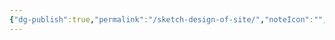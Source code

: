 ```yaml
---
{"dg-publish":true,"permalink":"/sketch-design-of-site/","noteIcon":"","created":"2025-08-28T23:54:14.388+02:00","updated":"2025-08-17T20:06:19.334+02:00"}
---
```


<style> .container {font-family: sans-serif; text-align: center;} .button-wrapper button {z-index: 1;height: 40px; width: 100px; margin: 10px;padding: 5px;} .excalidraw .App-menu_top .buttonList { display: flex;} .excalidraw-wrapper { height: 800px; margin: 50px; position: relative;} :root[dir="ltr"] .excalidraw .layer-ui__wrapper .zen-mode-transition.App-menu_bottom--transition-left {transform: none;} </style><script src="https://cdn.jsdelivr.net/npm/react@17/umd/react.production.min.js"></script><script src="https://cdn.jsdelivr.net/npm/react-dom@17/umd/react-dom.production.min.js"></script><script type="text/javascript" src="https://cdn.jsdelivr.net/npm/@excalidraw/excalidraw@0/dist/excalidraw.production.min.js"></script><div id="Add_to_Siteexcalidraw.md1"></div><script>(function(){const InitialData={"type":"excalidraw","version":2,"source":"https://github.com/zsviczian/obsidian-excalidraw-plugin/releases/tag/2.13.0","elements":[{"id":"0ctgCn6uBHdMpn1zZ0SiL","type":"rectangle","x":9,"y":-288.3828125,"width":593,"height":424,"angle":0,"strokeColor":"#1e1e1e","backgroundColor":"transparent","fillStyle":"solid","strokeWidth":2,"strokeStyle":"solid","roughness":1,"opacity":100,"groupIds":[],"frameId":null,"index":"a3","roundness":{"type":3},"seed":2033430080,"version":76,"versionNonce":199425600,"isDeleted":false,"boundElements":[],"updated":1755453547905,"link":null,"locked":false},{"id":"VwHixbe-GxuIBXfnN4xNe","type":"rectangle","x":9.000000000000014,"y":-268.3828125,"width":116.99999999999999,"height":405,"angle":0,"strokeColor":"#1e1e1e","backgroundColor":"transparent","fillStyle":"solid","strokeWidth":2,"strokeStyle":"solid","roughness":1,"opacity":100,"groupIds":[],"frameId":null,"index":"a4","roundness":{"type":3},"seed":761818688,"version":176,"versionNonce":1089248704,"isDeleted":false,"boundElements":[],"updated":1755453577906,"link":null,"locked":false},{"id":"T2s7OUx3ait4tmqV958qu","type":"rectangle","x":515,"y":-254.3828125,"width":76,"height":343,"angle":0,"strokeColor":"#1e1e1e","backgroundColor":"transparent","fillStyle":"solid","strokeWidth":2,"strokeStyle":"solid","roughness":1,"opacity":100,"groupIds":[],"frameId":null,"index":"a5","roundness":{"type":3},"seed":573736512,"version":105,"versionNonce":1004056000,"isDeleted":false,"boundElements":[],"updated":1755453560605,"link":null,"locked":false},{"id":"dSHuRj2hpkSnxw7u58sLt","type":"rectangle","x":25,"y":105.6171875,"width":17,"height":13,"angle":0,"strokeColor":"#1e1e1e","backgroundColor":"transparent","fillStyle":"solid","strokeWidth":2,"strokeStyle":"solid","roughness":1,"opacity":100,"groupIds":[],"frameId":null,"index":"a6","roundness":{"type":3},"seed":1831873984,"version":21,"versionNonce":665806272,"isDeleted":false,"boundElements":[],"updated":1755453584923,"link":null,"locked":false},{"id":"26mzuGqWewF1JrFajCcgp","type":"rectangle","x":51,"y":104.6171875,"width":19,"height":15,"angle":0,"strokeColor":"#1e1e1e","backgroundColor":"transparent","fillStyle":"solid","strokeWidth":2,"strokeStyle":"solid","roughness":1,"opacity":100,"groupIds":[],"frameId":null,"index":"a7","roundness":{"type":3},"seed":132183488,"version":25,"versionNonce":1366484544,"isDeleted":false,"boundElements":[],"updated":1755453590673,"link":null,"locked":false},{"id":"Gtt9szFz5NpJ8qycsA0GH","type":"rectangle","x":140,"y":-266.3828125,"width":268,"height":399,"angle":0,"strokeColor":"#1e1e1e","backgroundColor":"transparent","fillStyle":"solid","strokeWidth":2,"strokeStyle":"solid","roughness":1,"opacity":100,"groupIds":[],"frameId":null,"index":"a8","roundness":{"type":3},"seed":1847481920,"version":138,"versionNonce":1250111040,"isDeleted":false,"boundElements":[],"updated":1755453627041,"link":null,"locked":false},{"id":"BzDlcb8S","type":"text","x":-515,"y":-383.3828125,"width":213.29981994628906,"height":25,"angle":0,"strokeColor":"#1e1e1e","backgroundColor":"transparent","fillStyle":"solid","strokeWidth":2,"strokeStyle":"solid","roughness":1,"opacity":100,"groupIds":[],"frameId":null,"index":"a9","roundness":null,"seed":949183936,"version":45,"versionNonce":1717904960,"isDeleted":false,"boundElements":[],"updated":1755453671760,"link":null,"locked":false,"text":"Gameplay with friends","rawText":"Gameplay with friends","fontSize":20,"fontFamily":5,"textAlign":"left","verticalAlign":"top","containerId":null,"originalText":"Gameplay with friends","autoResize":true,"lineHeight":1.25},{"id":"yU1oUR0tb9SP7FLqp-vRQ","type":"rectangle","x":-287,"y":-403.3828125,"width":178,"height":62,"angle":0,"strokeColor":"#1e1e1e","backgroundColor":"transparent","fillStyle":"solid","strokeWidth":2,"strokeStyle":"solid","roughness":1,"opacity":100,"groupIds":[],"frameId":null,"index":"aA","roundness":{"type":3},"seed":1481862592,"version":71,"versionNonce":78222912,"isDeleted":false,"boundElements":[],"updated":1755453666342,"link":null,"locked":false},{"id":"PaHTsows","type":"text","x":-273,"y":-384.3828125,"width":126.31991577148438,"height":25,"angle":0,"strokeColor":"#1e1e1e","backgroundColor":"transparent","fillStyle":"solid","strokeWidth":2,"strokeStyle":"solid","roughness":1,"opacity":100,"groupIds":[],"frameId":null,"index":"aB","roundness":null,"seed":763344448,"version":26,"versionNonce":648598976,"isDeleted":false,"boundElements":[],"updated":1755453661681,"link":null,"locked":false,"text":"Youtube links","rawText":"Youtube links","fontSize":20,"fontFamily":5,"textAlign":"left","verticalAlign":"top","containerId":null,"originalText":"Youtube links","autoResize":true,"lineHeight":1.25},{"id":"B2T5wNQm","type":"text","x":-1038.7368421052633,"y":246.16104714912262,"width":275.039794921875,"height":50,"angle":0,"strokeColor":"#1e1e1e","backgroundColor":"transparent","fillStyle":"solid","strokeWidth":2,"strokeStyle":"solid","roughness":1,"opacity":100,"groupIds":[],"frameId":null,"index":"aC","roundness":null,"seed":60018240,"version":140,"versionNonce":1415294528,"isDeleted":false,"boundElements":[],"updated":1755453748729,"link":null,"locked":false,"text":"Images of cats and animals \nof my own","rawText":"Images of cats and animals \nof my own","fontSize":20,"fontFamily":5,"textAlign":"left","verticalAlign":"top","containerId":null,"originalText":"Images of cats and animals \nof my own","autoResize":true,"lineHeight":1.25},{"id":"lynw_ykKQGXkJOxKxdW6b","type":"rectangle","x":-1073.7894736842104,"y":227.12595942982443,"width":340.0000000000001,"height":93.68421052631578,"angle":0,"strokeColor":"#1e1e1e","backgroundColor":"transparent","fillStyle":"solid","strokeWidth":2,"strokeStyle":"solid","roughness":1,"opacity":100,"groupIds":[],"frameId":null,"index":"aD","roundness":{"type":3},"seed":623562176,"version":77,"versionNonce":1878789568,"isDeleted":false,"boundElements":[],"updated":1755453735595,"link":null,"locked":false},{"id":"Qqg2GBZ4ao2r4ycQ2klfE","type":"rectangle","x":-557.2748538011695,"y":194.45929276315758,"width":421.33333333333337,"height":77.33333333333337,"angle":0,"strokeColor":"#1e1e1e","backgroundColor":"transparent","fillStyle":"solid","strokeWidth":2,"strokeStyle":"solid","roughness":1,"opacity":100,"groupIds":[],"frameId":null,"index":"aE","roundness":{"type":3},"seed":1400184384,"version":171,"versionNonce":1150848576,"isDeleted":false,"boundElements":[],"updated":1755453805380,"link":null,"locked":false},{"id":"R4uvUddj","type":"text","x":-525.2748538011693,"y":218.4592927631578,"width":350.51971435546875,"height":25,"angle":0,"strokeColor":"#1e1e1e","backgroundColor":"transparent","fillStyle":"solid","strokeWidth":2,"strokeStyle":"solid","roughness":1,"opacity":100,"groupIds":[],"frameId":null,"index":"aF","roundness":null,"seed":1670460992,"version":197,"versionNonce":1542344128,"isDeleted":false,"boundElements":[],"updated":1755453807597,"link":null,"locked":false,"text":"Interesting and favorite characters","rawText":"Interesting and favorite characters","fontSize":20,"fontFamily":5,"textAlign":"left","verticalAlign":"top","containerId":null,"originalText":"Interesting and favorite characters","autoResize":true,"lineHeight":1.25},{"id":"gw2TpNjA","type":"text","x":-1358.6081871345027,"y":-212.20737390350882,"width":47.41996765136719,"height":25,"angle":0,"strokeColor":"#1e1e1e","backgroundColor":"transparent","fillStyle":"solid","strokeWidth":2,"strokeStyle":"solid","roughness":1,"opacity":100,"groupIds":[],"frameId":null,"index":"aG","roundness":null,"seed":394649024,"version":73,"versionNonce":1955780160,"isDeleted":false,"boundElements":[],"updated":1755453819881,"link":null,"locked":false,"text":"Code","rawText":"Code","fontSize":20,"fontFamily":5,"textAlign":"left","verticalAlign":"top","containerId":null,"originalText":"Code","autoResize":true,"lineHeight":1.25},{"id":"xaGup7BDQKNfEJYIO3QFW","type":"rectangle","x":-1395.941520467836,"y":-238.8740405701755,"width":117.33333333333326,"height":77.33333333333331,"angle":0,"strokeColor":"#1e1e1e","backgroundColor":"transparent","fillStyle":"solid","strokeWidth":2,"strokeStyle":"solid","roughness":1,"opacity":100,"groupIds":[],"frameId":null,"index":"aH","roundness":{"type":3},"seed":1244503616,"version":102,"versionNonce":6164032,"isDeleted":false,"boundElements":[],"updated":1755453819881,"link":null,"locked":false},{"id":"9VsBj6QAIMCwSAsUmXovQ","type":"line","x":-1201.2748538011692,"y":-549.5407072368423,"width":12,"height":1034.6666666666665,"angle":0,"strokeColor":"#1e1e1e","backgroundColor":"transparent","fillStyle":"solid","strokeWidth":2,"strokeStyle":"solid","roughness":1,"opacity":100,"groupIds":[],"frameId":null,"index":"aI","roundness":{"type":2},"seed":1784643136,"version":72,"versionNonce":105209408,"isDeleted":false,"boundElements":[],"updated":1755453829364,"link":null,"locked":false,"points":[[0,0],[12,1034.6666666666665]],"lastCommittedPoint":null,"startBinding":null,"endBinding":null,"startArrowhead":null,"endArrowhead":null,"polygon":false},{"id":"WXpXsMHF","type":"text","x":-1777.274853801169,"y":-626.2073739035089,"width":371.3758544921875,"height":45,"angle":0,"strokeColor":"#1e1e1e","backgroundColor":"transparent","fillStyle":"solid","strokeWidth":2,"strokeStyle":"solid","roughness":1,"opacity":100,"groupIds":[],"frameId":null,"index":"aJ","roundness":null,"seed":2058538560,"version":93,"versionNonce":735477184,"isDeleted":false,"boundElements":[],"updated":1755453861415,"link":null,"locked":false,"text":"Later possible adding","rawText":"Later possible adding","fontSize":36,"fontFamily":5,"textAlign":"left","verticalAlign":"top","containerId":null,"originalText":"Later possible adding","autoResize":true,"lineHeight":1.25},{"id":"Uyme2PZw","type":"text","x":-1103.941520467836,"y":-503.5407072368424,"width":162.8398895263672,"height":25,"angle":0,"strokeColor":"#1e1e1e","backgroundColor":"transparent","fillStyle":"solid","strokeWidth":2,"strokeStyle":"solid","roughness":1,"opacity":100,"groupIds":[],"frameId":null,"index":"aK","roundness":null,"seed":1327631808,"version":81,"versionNonce":1992422848,"isDeleted":false,"boundElements":[],"updated":1755453896333,"link":null,"locked":false,"text":"Prompts storage","rawText":"Prompts storage","fontSize":20,"fontFamily":5,"textAlign":"left","verticalAlign":"top","containerId":null,"originalText":"Prompts storage","autoResize":true,"lineHeight":1.25},{"id":"wf21klhddkIVbFCHi5-5W","type":"rectangle","x":-1126.6081871345027,"y":-518.8740405701758,"width":212,"height":57.33333333333337,"angle":0,"strokeColor":"#1e1e1e","backgroundColor":"transparent","fillStyle":"solid","strokeWidth":2,"strokeStyle":"solid","roughness":1,"opacity":100,"groupIds":[],"frameId":null,"index":"aL","roundness":{"type":3},"seed":435334592,"version":83,"versionNonce":1048395200,"isDeleted":false,"boundElements":[],"updated":1755453896333,"link":null,"locked":false},{"id":"0dABitLj","type":"text","x":-1126.197864020226,"y":-398.03702516255396,"width":185.69985961914062,"height":25,"angle":0,"strokeColor":"#1e1e1e","backgroundColor":"transparent","fillStyle":"solid","strokeWidth":2,"strokeStyle":"solid","roughness":1,"opacity":100,"groupIds":[],"frameId":null,"index":"aM","roundness":null,"seed":1348726208,"version":60,"versionNonce":991921600,"isDeleted":false,"boundElements":[],"updated":1755454157023,"link":null,"locked":false,"text":"Art creators space","rawText":"Art creators space","fontSize":20,"fontFamily":5,"textAlign":"left","verticalAlign":"top","containerId":null,"originalText":"Art creators space","autoResize":true,"lineHeight":1.25},{"id":"BEAT51J_CDrYQne5QZZaU","type":"rectangle","x":-1145.9313568912626,"y":-407.88351022511875,"width":236.3573519843851,"height":50.829538061158075,"angle":0,"strokeColor":"#1e1e1e","backgroundColor":"transparent","fillStyle":"solid","strokeWidth":2,"strokeStyle":"solid","roughness":1,"opacity":100,"groupIds":[],"frameId":null,"index":"aN","roundness":{"type":3},"seed":734393920,"version":107,"versionNonce":1084804544,"isDeleted":false,"boundElements":[],"updated":1755454157023,"link":null,"locked":false},{"id":"kv4H5K3D","type":"text","x":-1128.1410185698574,"y":-283.3511419752814,"width":215.71981811523438,"height":25,"angle":0,"strokeColor":"#1e1e1e","backgroundColor":"transparent","fillStyle":"solid","strokeWidth":2,"strokeStyle":"solid","roughness":1,"opacity":100,"groupIds":[],"frameId":null,"index":"aO","roundness":null,"seed":869270976,"version":66,"versionNonce":1439241664,"isDeleted":false,"boundElements":[],"updated":1755454157023,"link":null,"locked":false,"text":"Site link page/storage","rawText":"Site link page/storage","fontSize":20,"fontFamily":5,"textAlign":"left","verticalAlign":"top","containerId":null,"originalText":"Site link page/storage","autoResize":true,"lineHeight":1.25},{"id":"jzB_qNO3qHKO7XLKRHbTk","type":"rectangle","x":-1162.450956761139,"y":-301.1414802966867,"width":277.0209824333117,"height":64.80766102797656,"angle":0,"strokeColor":"#1e1e1e","backgroundColor":"transparent","fillStyle":"solid","strokeWidth":2,"strokeStyle":"solid","roughness":1,"opacity":100,"groupIds":[],"frameId":null,"index":"aP","roundness":{"type":3},"seed":2042836544,"version":83,"versionNonce":1872780736,"isDeleted":false,"boundElements":[],"updated":1755454157023,"link":null,"locked":false},{"id":"cLoz8gqF","type":"text","x":-1146.4641633524434,"y":-166.2260801130011,"width":276.559814453125,"height":25,"angle":0,"strokeColor":"#1e1e1e","backgroundColor":"transparent","fillStyle":"solid","strokeWidth":2,"strokeStyle":"solid","roughness":1,"opacity":100,"groupIds":[],"frameId":null,"index":"aQ","roundness":null,"seed":401577536,"version":82,"versionNonce":1598989760,"isDeleted":false,"boundElements":[],"updated":1755454157023,"link":null,"locked":false,"text":"Content creators/youtubers","rawText":"Content creators/youtubers","fontSize":20,"fontFamily":5,"textAlign":"left","verticalAlign":"top","containerId":null,"originalText":"Content creators/youtubers","autoResize":true,"lineHeight":1.25},{"id":"SaoBhrMALxsaEv6Yc2kM4","type":"rectangle","x":-1172.0202641048152,"y":-183.26348061458225,"width":330.5255697306728,"height":59.63090175553384,"angle":0,"strokeColor":"#1e1e1e","backgroundColor":"transparent","fillStyle":"solid","strokeWidth":2,"strokeStyle":"solid","roughness":1,"opacity":100,"groupIds":[],"frameId":null,"index":"aR","roundness":{"type":3},"seed":256175552,"version":84,"versionNonce":1374940608,"isDeleted":false,"boundElements":[],"updated":1755454157023,"link":null,"locked":false}],"appState":{"theme":"dark","viewBackgroundColor":"#ffffff","currentItemStrokeColor":"#1e1e1e","currentItemBackgroundColor":"transparent","currentItemFillStyle":"solid","currentItemStrokeWidth":2,"currentItemStrokeStyle":"solid","currentItemRoughness":1,"currentItemOpacity":100,"currentItemFontFamily":5,"currentItemFontSize":20,"currentItemTextAlign":"left","currentItemStartArrowhead":null,"currentItemEndArrowhead":"arrow","currentItemArrowType":"round","scrollX":1839.8863637667932,"scrollY":858.6899267491367,"zoom":{"value":1},"currentItemRoundness":"round","gridSize":20,"gridStep":5,"gridModeEnabled":false,"gridColor":{"Bold":"rgba(217, 217, 217, 0.5)","Regular":"rgba(230, 230, 230, 0.5)"},"currentStrokeOptions":null,"frameRendering":{"enabled":true,"clip":true,"name":true,"outline":true},"objectsSnapModeEnabled":false,"activeTool":{"type":"selection","customType":null,"locked":false,"fromSelection":false,"lastActiveTool":null}},"files":{}};InitialData.scrollToContent=true;App=()=>{const e=React.useRef(null),t=React.useRef(null),[n,i]=React.useState({width:void 0,height:void 0});return React.useEffect(()=>{i({width:t.current.getBoundingClientRect().width,height:t.current.getBoundingClientRect().height});const e=()=>{i({width:t.current.getBoundingClientRect().width,height:t.current.getBoundingClientRect().height})};return window.addEventListener("resize",e),()=>window.removeEventListener("resize",e)},[t]),React.createElement(React.Fragment,null,React.createElement("div",{className:"excalidraw-wrapper",ref:t},React.createElement(ExcalidrawLib.Excalidraw,{ref:e,width:n.width,height:n.height,initialData:InitialData,viewModeEnabled:!0,zenModeEnabled:!0,gridModeEnabled:!1})))},excalidrawWrapper=document.getElementById("Add_to_Siteexcalidraw.md1");ReactDOM.render(React.createElement(App),excalidrawWrapper);})();</script>



